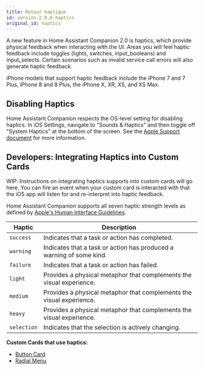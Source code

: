 ```yaml
---
title: Retour haptique
id: version-2.0.0-haptics
original_id: haptics
---
```


A new feature in Home Assistant Companion 2.0 is haptics, which provide physical feedback when interacting with the UI. Areas you will feel haptic feedback include toggles (lights, switches, input_booleans) and input_selects. Certain scenarios such as invalid service call errors will also generate haptic feedback.

iPhone models that support haptic feedback include the iPhone 7 and 7 Plus, iPhone 8 and 8 Plus, the iPhone X, XR, XS, and XS Max.

## Disabling Haptics

Home Assistant Companion respects the OS-level setting for disabling haptics. In iOS Settings, navigate to "Sounds & Haptics" and then toggle off "System Haptics" at the bottom of the screen. See the [Apple Support document](https://support.apple.com/guide/iphone/change-the-sounds-and-vibrations-iph07c867f28/ios) for more information.

## Developers: Integrating Haptics into Custom Cards

WIP: Instructions on integrating haptics supports into custom cards will go here. You can fire an event when your custom card is interacted with that the iOS app will listen for and re-interpret into haptic feedback.

Home Assistant Companion supports all seven haptic strength levels as defined by [Apple's Human Interface Guidelines](https://developer.apple.com/design/human-interface-guidelines/ios/user-interaction/feedback/).

| Haptic      | Description                                                          |
| ----------- | -------------------------------------------------------------------- |
| `success`   | Indicates that a task or action has completed.                       |
| `warning`   | Indicates that a task or action has produced a warning of some kind. |
| `failure`   | Indicates that a task or action has failed.                          |
| `light`     | Provides a physical metaphor that complements the visual experience. |
| `medium`    | Provides a physical metaphor that complements the visual experience. |
| `heavy`     | Provides a physical metaphor that complements the visual experience. |
| `selection` | Indicates that the selection is actively changing.                   |

**Custom Cards that use haptics:**

* [Button Card](https://github.com/custom-cards/button-card)
* [Radial Menu](https://github.com/custom-cards/radial-menu)